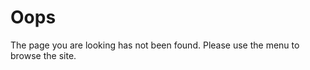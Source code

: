 ---
---
# Oops

The page you are looking has not been found. Please use the menu to browse the site.
